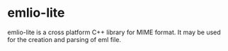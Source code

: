 # emlio-lite
emlio-lite is a cross platform C++ library for MIME format. It may be used for the creation and parsing of eml file.
